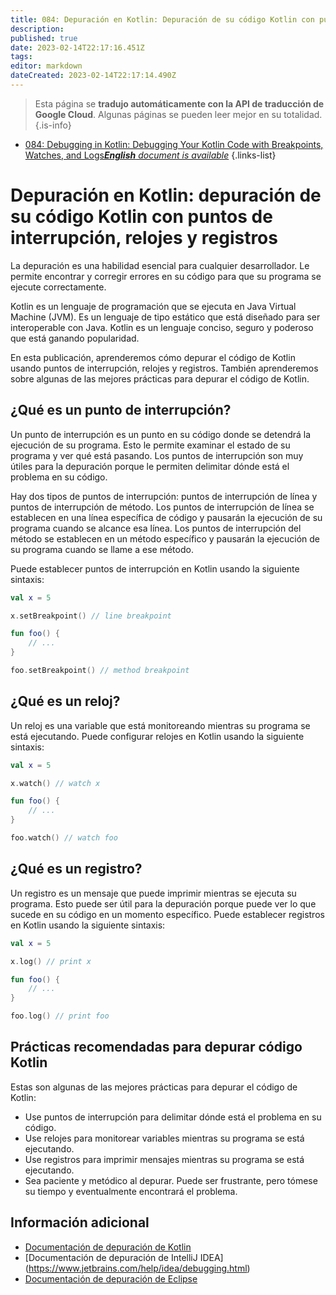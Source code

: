 ```yaml
---
title: 084: Depuración en Kotlin: Depuración de su código Kotlin con puntos de interrupción, relojes y registros
description: 
published: true
date: 2023-02-14T22:17:16.451Z
tags: 
editor: markdown
dateCreated: 2023-02-14T22:17:14.490Z
---
```


> Esta página se **tradujo automáticamente con la API de traducción de Google Cloud**.
Algunas páginas se pueden leer mejor en su totalidad.{.is-info}



- [084: Debugging in Kotlin: Debugging Your Kotlin Code with Breakpoints, Watches, and Logs***English** document is available*](/en/Knowledge-base/Kotlin/Learning/084-debugging-in-kotlin-debugging-your-kotlin-code-with-breakpoints-watches-and-logs)
{.links-list}


# Depuración en Kotlin: depuración de su código Kotlin con puntos de interrupción, relojes y registros

La depuración es una habilidad esencial para cualquier desarrollador. Le permite encontrar y corregir errores en su código para que su programa se ejecute correctamente.

Kotlin es un lenguaje de programación que se ejecuta en Java Virtual Machine (JVM). Es un lenguaje de tipo estático que está diseñado para ser interoperable con Java. Kotlin es un lenguaje conciso, seguro y poderoso que está ganando popularidad.

En esta publicación, aprenderemos cómo depurar el código de Kotlin usando puntos de interrupción, relojes y registros. También aprenderemos sobre algunas de las mejores prácticas para depurar el código de Kotlin.

## ¿Qué es un punto de interrupción?

Un punto de interrupción es un punto en su código donde se detendrá la ejecución de su programa. Esto le permite examinar el estado de su programa y ver qué está pasando. Los puntos de interrupción son muy útiles para la depuración porque le permiten delimitar dónde está el problema en su código.

Hay dos tipos de puntos de interrupción: puntos de interrupción de línea y puntos de interrupción de método. Los puntos de interrupción de línea se establecen en una línea específica de código y pausarán la ejecución de su programa cuando se alcance esa línea. Los puntos de interrupción del método se establecen en un método específico y pausarán la ejecución de su programa cuando se llame a ese método.

Puede establecer puntos de interrupción en Kotlin usando la siguiente sintaxis:

```kotlin
val x = 5

x.setBreakpoint() // line breakpoint

fun foo() {
    // ...
}

foo.setBreakpoint() // method breakpoint
```

## ¿Qué es un reloj?

Un reloj es una variable que está monitoreando mientras su programa se está ejecutando. Puede configurar relojes en Kotlin usando la siguiente sintaxis:

```kotlin
val x = 5

x.watch() // watch x

fun foo() {
    // ...
}

foo.watch() // watch foo
```

## ¿Qué es un registro?

Un registro es un mensaje que puede imprimir mientras se ejecuta su programa. Esto puede ser útil para la depuración porque puede ver lo que sucede en su código en un momento específico. Puede establecer registros en Kotlin usando la siguiente sintaxis:

```kotlin
val x = 5

x.log() // print x

fun foo() {
    // ...
}

foo.log() // print foo
```

## Prácticas recomendadas para depurar código Kotlin

Estas son algunas de las mejores prácticas para depurar el código de Kotlin:

- Use puntos de interrupción para delimitar dónde está el problema en su código.
- Use relojes para monitorear variables mientras su programa se está ejecutando.
- Use registros para imprimir mensajes mientras su programa se está ejecutando.
- Sea paciente y metódico al depurar. Puede ser frustrante, pero tómese su tiempo y eventualmente encontrará el problema.

## Información adicional

- [Documentación de depuración de Kotlin](https://kotlinlang.org/docs/reference/debugging.html)
- [Documentación de depuración de IntelliJ IDEA] (https://www.jetbrains.com/help/idea/debugging.html)
- [Documentación de depuración de Eclipse](https://help.eclipse.org/2018-09/index.jsp?topic=%2Forg.eclipse.jdt.doc.user%2Fconcepts%2Fconcepts-debug.htm)